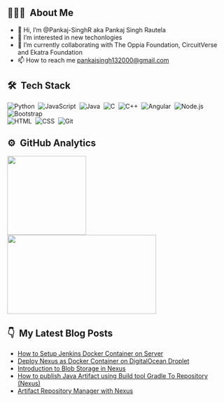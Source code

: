 ## 👨🏻‍💻 &nbsp;About Me

- 👋 Hi, I’m @Pankaj-SinghR aka Pankaj Singh Rautela
- 👀 I’m interested in new techonlogies
- 🌱 I’m currently collaborating with The Oppia Foundation, CircuitVerse and Ekatra Foundation
- 📫 How to reach me pankajsingh132000@gmail.com

## 🛠 &nbsp;Tech Stack

![Python](https://img.shields.io/badge/-Python-05122A?style=flat&logo=python)&nbsp;
![JavaScript](https://img.shields.io/badge/-JavaScript-05122A?style=flat&logo=javascript)&nbsp;
![Java](https://img.shields.io/badge/-Java-05122A?style=flat&logo=Java&logoColor=FFA518)&nbsp;
![C](https://img.shields.io/badge/-C-05122A?style=flat&logo=C&logoColor=A8B9CC)&nbsp;
![C++](https://img.shields.io/badge/-C++-05122A?style=flat&logo=C%2B%2B&logoColor=00599C)&nbsp;
![Angular](https://img.shields.io/badge/-Angular-05122A?style=flat&logo=Angular)&nbsp;
![Node.js](https://img.shields.io/badge/-Node.js-05122A?style=flat&logo=node.js)&nbsp;
![Bootstrap](https://img.shields.io/badge/-Bootstrap-05122A?style=flat&logo=bootstrap&logoColor=563D7C)\
![HTML](https://img.shields.io/badge/-HTML-05122A?style=flat&logo=HTML5)&nbsp;
![CSS](https://img.shields.io/badge/-CSS-05122A?style=flat&logo=CSS3&logoColor=1572B6)&nbsp;
![Git](https://img.shields.io/badge/-Git-05122A?style=flat&logo=git)&nbsp;


## ⚙️ &nbsp;GitHub Analytics

<p align="left">
<a href="https://github.com/Pankaj-SinghR">
  <img height="180em" src="https://github-readme-stats-eight-theta.vercel.app/api?username=Pankaj-SinghR&show_icons=true&theme=algolia&include_all_commits=true&count_private=true"/>
  <img height="180em" width = "340em" src="https://github-readme-stats-eight-theta.vercel.app/api/top-langs/?username=Pankaj-SinghR&layout=compact&langs_count=8&theme=algolia"/>
</a>
</p>


## 👇 &nbsp;My Latest Blog Posts

<!-- BLOG-POST-LIST:START -->
- [How to Setup Jenkins Docker Container on Server](https://pankaj-singhr.hashnode.dev/how-to-setup-jenkins-docker-container-on-server)
- [Deploy Nexus as Docker Container on DigitalOcean Droplet](https://pankaj-singhr.hashnode.dev/deploy-nexus-as-docker-container-on-digitalocean-droplet)
- [Introduction to Blob Storage in Nexus](https://pankaj-singhr.hashnode.dev/introduction-to-blob-storage-in-nexus)
- [How to publish Java Artifact using Build tool Gradle To Repository &lpar;Nexus&rpar;](https://pankaj-singhr.hashnode.dev/how-to-publish-java-artifact-using-build-tool-gradle-to-repository-nexus)
- [Artifact Repository Manager with Nexus](https://pankaj-singhr.hashnode.dev/artifact-repository-manager-with-nexus)
<!-- BLOG-POST-LIST:END -->
